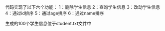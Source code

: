 代码实现了以下六个功能：
1：删除学生信息
2：查询学生信息
3：改动学生信息
4：通过id排序
5：通过age排序
6：通过name排序


生成的100个学生信息位于student.txt文件中
